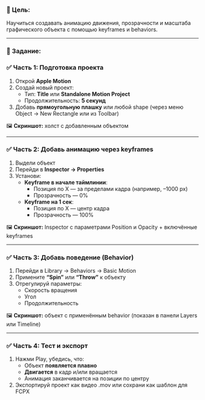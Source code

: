 ### **🎯 Цель:**

Научиться создавать анимацию движения, прозрачности и масштаба графического объекта с помощью keyframes и behaviors.

---

### **📝 Задание:**

### **✅ Часть 1: Подготовка проекта**

1. Открой **Apple Motion**
2. Создай новый проект:
    - Тип: **Title** или **Standalone Motion Project**
    - Продолжительность: **5 секунд**
3. Добавь **прямоугольную плашку** или любой shape (через меню Object → New Rectangle или из Toolbar)

🖼 **Скриншот:** холст с добавленным объектом

---

### **✅ Часть 2: Добавь анимацию через keyframes**

1. Выдели объект
2. Перейди в **Inspector → Properties**
3. Установи:
    - **Keyframe в начале таймлинии**:
        - Позиция по X — за пределами кадра (например, –1000 px)
        - Прозрачность — 0%
    - **Keyframe на 1 сек**:
        - Позиция по X — центр кадра
        - Прозрачность — 100%

🖼 **Скриншот:** Inspector с параметрами Position и Opacity + включённые keyframes

---

### **✅ Часть 3: Добавь поведение (Behavior)**

1. Перейди в Library → Behaviors → Basic Motion
2. Примените **“Spin”** или **“Throw”** к объекту
3. Отрегулируй параметры:
    - Скорость вращения
    - Угол
    - Продолжительность

🖼 **Скриншот:** объект с применённым behavior (показан в панели Layers или Timeline)

---

### **✅ Часть 4: Тест и экспорт**

1. Нажми Play, убедись, что:
    - Объект **появляется плавно**
    - **Двигается** в кадр и/или вращается
    - Анимация заканчивается на позиции по центру
2. Экспортируй проект как видео .mov или сохрани как шаблон для FCPX